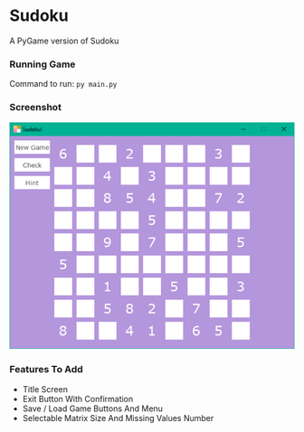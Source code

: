 # Sudoku
A PyGame version of Sudoku

### Running Game  
Command to run: ```py main.py```  

### Screenshot
![ScreenShot](/sudoku-screenshot.png)

### Features To Add  
* Title Screen
* Exit Button With Confirmation
* Save / Load Game Buttons And Menu
* Selectable Matrix Size And Missing Values Number

